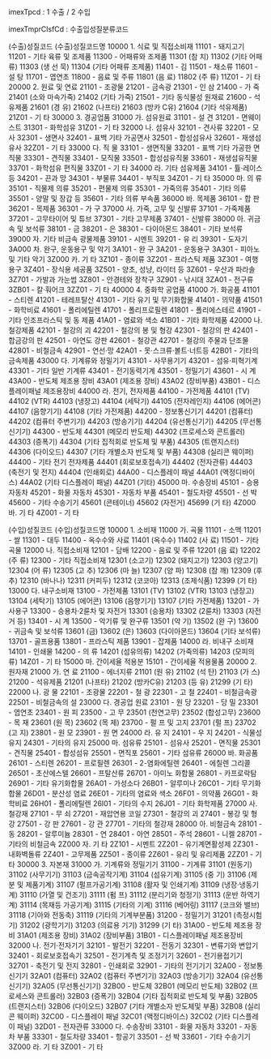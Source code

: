imexTpcd : 1 수출 / 2 수입

imexTmprClsfCd : 수출입성질분류코드

(수출)성질코드 (수출)성질코드명
10000 1. 식료 및 직접소비재
11101 - 돼지고기
11201 - 기타 육류 및 조제품
11300 - 어패류와 조제품
11301 (참 치)
11302 (기타 어패류)
11303 (생 선 묵)
11304 (기타 어패류 조제품)
11401 - 김
11501 - 채소류
11601 - 설 탕
11701 - 엽연초
11800 - 음료 및 주류
11801 (음 료)
11802 (주 류)
11Z01 - 기 타
20000 2. 원료 및 연료
21101 - 조광물
21201 - 금속광
21301 - 인 삼
21400 - 가 죽
21401 (소와 마속가죽)
21402 (기타 가죽)
21501 - 기타 동식물성 원재료
21600 - 석유제품
21601 (경 유)
21602 (나프타)
21603 (방카 C유)
21604 (기타 석유제품)
21Z01 - 기 타
30000 3. 경공업품
31000 가. 섬유원료
31101 - 설 견
31201 - 면웨이스트
31301 - 화학섬유
31Z01 - 기 타
32000 나. 섬유사
32101 - 견사류
32201 - 모 사
32301 - 생면사
32401 - 표백 기타 가공면사
32501 - 합성섬유사
32601 - 재생섬유사
32Z01 - 기 타
33000 다. 직 물
33101 - 생면직물
33201 - 표백 기타 가공한 면직물
33301 - 견직물
33401 - 모직물
33501 - 합성섬유직물
33601 - 재생섬유직물
33701 - 화학섬유 편직물
33Z01 - 기 타
34000 라. 기타 섬유제품
34101 - 튤·레이스 등
34201 - 끈과 망
34301 - 부물류
34401 - 부직포
34Z01 - 기 타
35000 마. 의 류
35101 - 직물제 의류
35201 - 편물제 의류
35301 - 가죽의류
35401 - 기타 의류
35501 - 양말 및 장갑 등
35601 - 기타 의류 부속품
36000 바. 목제품
36101 - 합 판
36201 - 목제품
36301 - 가 구
37000 사. 가죽, 고무 및 신발류
37101 - 가죽제품
37201 - 고무타이어 및 튜브
37301 - 기타 고무제품
37401 - 신발류
38000 아. 귀금속 및 보석류
38101 - 금
38201 - 은
38301 - 다이아몬드
38401 - 기타 보석류
39000 자. 기타 비금속 광물제품
39101 - 시멘트
39201 - 유 리
39301 - 도자기
3A000 차. 완구, 운동용구 및 악기
3A101 - 완 구
3A201 - 운동용구
3A301 - 피아노 및 기타 악기
3Z000 카. 기 타
3Z101 - 종이류
3Z201 - 프라스틱 제품
3Z301 - 여행용구
3Z401 - 장식용 세공품
3Z501 - 양초, 성냥, 라이터 등
3Z601 - 우산과 파라솔
3Z701 - 가발과 가눈썹
3Z801 - 안경테와 장착구
3Z901 - 낚시대
3ZA01 - 전구류
3ZB01 - 칼·훠어크
3ZZ01 - 기 타
40000 4. 중화학 공업품
41000 가. 화공품
41101 - 스티렌
41201 - 테레프탈산
41301 - 기타 유기 및 무기화합물
41401 - 의약품
41501 - 화학비료
41601 - 폴리에틸렌
41701 - 폴리프로필렌
41801 - 폴리에스테르
41901 - 기타 인조프라스틱 및 동 제품
41A01 - 염료와 색소
41B01 - 기타 화학제품
42000 나. 철강제품
42101 - 철강의 괴
42201 - 철강의 봉 및 형강
42301 - 철강의 판
42401 - 합금강의 판
42501 - 아연도 강판
42601 - 철강관
42701 - 철강의 주물과 단조물
42801 - 비철금속
42901 - 연선·망
42A01 - 못·스크류·볼트·너트등
42B01 - 기타의 금속제품
43000 다. 기계류와 정밀기기
43101 - 사무용기기
43201 - 섬유·피혁기계
43301 - 기타 일반 기계류
43401 - 전기동력기계
43501 - 정밀기기
43601 - 시 계
43A00 - 반도체 제조용 장비
43A01 (제조용 장비)
43A02 (장비부품)
43B01 - 디스플레이패널 제조용장비
44000 라. 전기, 전자제품
44100 - 가전제품
44101 (TV)
44102 (VTR)
44103 (냉장고)
44104 (세탁기)
44105 (전자레인지)
44106 (에어콘)
44107 (음향기기)
44108 (기타 가전제품)
44200 - 정보통신기기
44201 (컴퓨터)
44202 (컴퓨터 주변기기)
44203 (방송기기)
44204 (유선통신기기)
44205 (무선통신기기)
44300 - 반도체
44301 (메모리 반도체)
44302 (프로세스와 콘트롤러)
44303 (증폭기)
44304 (기타 집적회로 반도체 및 부품)
44305 (트랜지스터)
44306 (다이오드)
44307 (기타 개별소자 반도체 및 부품)
44308 (실리콘 웨이퍼)
44400 - 기타 전기 전자제품
44401 (회로보호접속기)
44402 (전자관류)
44403 (축전기 및 전지)
44404 (인쇄회로)
44A00 - 디스플레이 패널
44A01 (액정디바이스)
44A02 (기타 디스플레이 패널)
44Z01 (기타)
45000 마. 수송장비
45101 - 승용자동차
45201 - 화물 자동차
45301 - 자동차 부품
45401 - 철도차량
45501 - 선 박
45600 - 기타 수송기기
45601 (콘테이너)
45602 (자전거)
45699 (기 타)
4Z000 바. 기 타
4Z001 - 기 타

(수입)성질코드 (수입)성질코드명
10000 1. 소비재
11000 가. 곡물
11101 - 소맥
11201 - 쌀
11301 - 대두
11400 - 옥수수와 사료
11401 (옥수수)
11402 (사 료)
11501 - 기타 곡물
12000 나. 직접소비재
12101 - 담배
12200 - 음료 및 주류
12201 (음 료)
12202 (주 류)
12300 - 기타 직접소비재
12301 (소고기)
12302 (돼지고기)
12303 (양고기)
12304 (어 류)
12305 (고 추)
12306 (마 늘)
12307 (양 파)
12308 (참 깨)
12309 (후 추)
12310 (바나나)
12311 (커피두)
12312 (코코아)
12313 (조제식품)
12399 (기 타)
13000 다. 내구소비재
13100 - 가전제품
13101 (TV)
13102 (VTR)
13103 (냉장고)
13104 (세탁기)
13105 (에어콘)
13106 (음향기기)
13107 (기타 가전제품)
13201 - 가사용구
13300 - 승용차·2륜차 및 자전거
13301 (승용차)
13302 (2륜차)
13303 (자전거 등)
13401 - 시 계
13500 - 악기류 및 완구류
13501 (악 기)
13502 (완 구)
13600 - 귀금속 및 보석류
13601 (금)
13602 (은)
13603 (다이아몬드)
13604 (기타 보석류)
13701 - 골프용품
13801 - 프라스틱 제품
13901 - 잡제품
14000 라. 비내구 소비재
14101 - 인쇄물
14200 - 의 류
14201 (섬유의류)
14202 (가죽의류)
14203 (모피의류)
14Z01 - 기 타
15000 마. 간이세율 적용분
15101 - 간이세율 적용물품
20000 2. 원자재
21000 가. 연 료
21100 - 에너지류
21101 (원 유)
21102 (석 탄)
21103 (가 스)
21200 - 석유제품
21201 (나프타)
21202 (방카C유)
21203 (등 유)
21299 (기 타)
22000 나. 광 물
22101 - 조광물
22201 - 철 광
22301 - 고 철
22401 - 비철금속광
22501 - 비철금속의 설
23000 다. 경공업 원료
23101 - 원 당
23201 - 당 밀
23301 - 엽연초
23401 - 원 피
23500 - 고 무
23501 (천연고무)
23502 (합성고무)
23600 - 목 재
23601 (원 목)
23602 (목 제)
23700 - 펄 프 및 고지
23701 (펄 프)
23702 (고 지)
23801 - 원 모
23901 - 원 면
24000 라. 유 지
24101 - 우 지
24201 - 식물성 유지
24301 - 기타의 유지
25000 마. 섬유류
25101 - 섬유사
25201 - 면직물
25301 - 견직물
25401 - 합성섬유
25501 - 면직포
25601 - 기타 섬유류
26000 바. 화공품
26101 - 스티렌
26201 - 프로필렌
26301 - 2-염화에틸렌
26401 - 에칠렌 그리콜
26501 - 초산에스텔
26601 - 프탈산류
26701 - 아미노 화합물
26801 - 카프로락탐
26901 - 기타 유기화합물
26A01 - 가성소다
26B01 - 알루미나
26C01 - 기타 무기화합물
26D01 - 분산성 염료
26E01 - 기타의 염료와 색소
26F01 - 의약품
26G01 - 화학비료
26H01 - 폴리에틸렌
26I01 - 기타의 수지
26J01 - 기타 화학제품
27000 사. 철강재
27101 - 무 쇠
27201 - 재압연용 코일
27301 - 철강의 괴
27401 - 봉강 및 형강
27501 - 강 판
27601 - 강 관
27701 - 기타의 철강재
28000 아. 비철금속
28101 - 동
28201 - 알루미늄
28301 - 연
28401 - 아연
28501 - 주석
28601 - 니켈
28701 - 기타의 비철금속
2Z000 자. 기 타
2Z101 - 시멘트
2Z201 - 유기계면활성제
2Z301 - 내화벽돌류
2Z401 - 고무제품
2Z501 - 종이류
2Z601 - 유리 및 유리제품
2ZZ01 - 기 타
30000 3. 자본재
31000 가. 기계류와 정밀기기
31100 - 기계류
31101 (원동기)
31102 (사무기기)
31103 (금속공작기계)
31104 (섬유기계)
31105 (중 기)
31106 (제분 및 제품기계)
31107 (펄프가공기계)
31108 (활자 및 인쇄기계)
31109 (냉장·냉동기계)
31110 (가열 및 건조기)
31111 (펌 프)
31112 (분리기와 청정기)
31113 (운반 하역기계)
31114 (목재등 가공기계)
31115 (기타의 기계)
31116 (베어링)
31117 (코크와 밸브)
31118 (기아와 전동축)
31119 (기타의 기계부분품)
31200 - 정밀기기
31201 (측정시험기)
31202 (광학기기)
31203 (의료용 기기)
31299 (기 타)
31A00 - 반도체 제조용 장비
31A01 (제조용 장비)
31A02 (장비부품)
31B01 - 디스플레이패널 제조용장비
32000 나. 전기·전자기기
32101 - 발전기
32201 - 전동기
32301 - 변류기와 변압기
32401 - 회로보호접속기
32501 - 전기계측 및 조정기기
32601 - 전기용접기기
32701 - 축전기 및 전지
32801 - 인쇄회로
32901 - 기타의 전기기기
32A00 - 정보통신기기
32A01 (컴퓨터)
32A02 (컴퓨터 주변기기)
32A03 (방송기기)
32A04 (유선통신기기)
32A05 (무선통신기기)
32B00 - 반도체
32B01 (메모리 반도체)
32B02 (프로세스와 콘트롤러)
32B03 (증폭기)
32B04 (기타 집적회로 반도체 및 부품)
32B05 (트랜지스터)
32B06 (다이오드)
32B07 (기타 개별소자 반도체및 부품)
32B08 (실리콘 웨이퍼)
32C00 - 디스플레이 패널
32C01 (액정디바이스)
32C02 (기타 디스플레이 패널)
32D01 - 전자관류
33000 다. 수송장비
33101 - 화물 자동차
33201 - 자동차 부품
33301 - 철도차량
33401 - 항공기
33501 - 선 박
33601 - 기타 수송기기
3Z000 라. 기 타
3Z001 - 기 타
